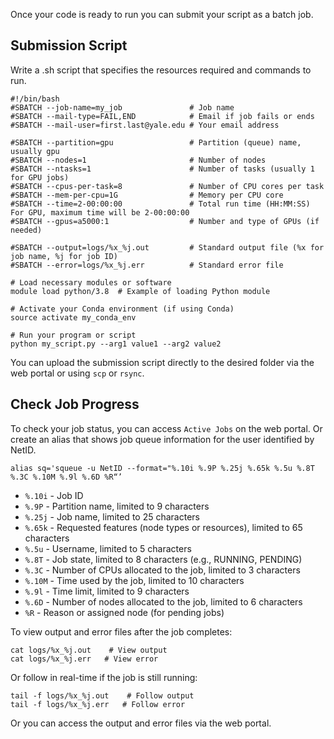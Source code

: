 Once your code is ready to run you can submit your script as a batch job. 
## Submission Script
Write a .sh script that specifies the resources required and commands to run. 
```
#!/bin/bash
#SBATCH --job-name=my_job               # Job name
#SBATCH --mail-type=FAIL,END            # Email if job fails or ends  
#SBATCH --mail-user=first.last@yale.edu # Your email address

#SBATCH --partition=gpu                 # Partition (queue) name, usually gpu
#SBATCH --nodes=1                       # Number of nodes
#SBATCH --ntasks=1                      # Number of tasks (usually 1 for GPU jobs)
#SBATCH --cpus-per-task=8               # Number of CPU cores per task
#SBATCH --mem-per-cpu=1G                # Memory per CPU core
#SBATCH --time=2-00:00:00               # Total run time (HH:MM:SS) For GPU, maximum time will be 2-00:00:00   
#SBATCH --gpus=a5000:1                  # Number and type of GPUs (if needed)

#SBATCH --output=logs/%x_%j.out         # Standard output file (%x for job name, %j for job ID)
#SBATCH --error=logs/%x_%j.err          # Standard error file

# Load necessary modules or software
module load python/3.8  # Example of loading Python module

# Activate your Conda environment (if using Conda)
source activate my_conda_env

# Run your program or script
python my_script.py --arg1 value1 --arg2 value2
```
You can upload the submission script directly to the desired folder via the web portal or using `scp` or `rsync`.

## Check Job Progress
To check your job status, you can access `Active Jobs` on the web portal. 
Or create an alias that shows job queue information for the user identified by NetID. 
```
alias sq='squeue -u NetID --format="%.10i %.9P %.25j %.65k %.5u %.8T %.3C %.10M %.9l %.6D %R“’
```
- `%.10i` - Job ID
- `%.9P` - Partition name, limited to 9 characters
- `%.25j` - Job name, limited to 25 characters
- `%.65k` - Requested features (node types or resources), limited to 65 characters
- `%.5u` - Username, limited to 5 characters
- `%.8T` - Job state, limited to 8 characters (e.g., RUNNING, PENDING)
- `%.3C` - Number of CPUs allocated to the job, limited to 3 characters
- `%.10M` - Time used by the job, limited to 10 characters
- `%.9l` - Time limit, limited to 9 characters
- `%.6D` - Number of nodes allocated to the job, limited to 6 characters
- `%R` - Reason or assigned node (for pending jobs)

To view output and error files after the job completes:
```
cat logs/%x_%j.out    # View output
cat logs/%x_%j.err   # View error
```
Or follow in real-time if the job is still running:
```
tail -f logs/%x_%j.out    # Follow output
tail -f logs/%x_%j.err   # Follow error
```
Or you can access the output and error files via the web portal.




